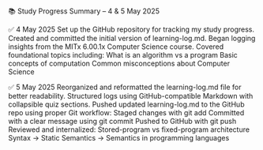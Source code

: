 📚 Study Progress Summary – 4 & 5 May 2025


✅ 4 May 2025
Set up the GitHub repository for tracking my study progress.
Created and committed the initial version of learning-log.md.
Began logging insights from the MITx 6.00.1x Computer Science course.
Covered foundational topics including:
What is an algorithm vs a program
Basic concepts of computation
Common misconceptions about Computer Science

✅ 5 May 2025
Reorganized and reformatted the learning-log.md file for better readability.
Structured logs using GitHub-compatible Markdown with collapsible quiz sections.
Pushed updated learning-log.md to the GitHub repo using proper Git workflow:
Staged changes with git add
Committed with a clear message using git commit
Pushed to GitHub with git push
Reviewed and internalized:
Stored-program vs fixed-program architecture
Syntax → Static Semantics → Semantics in programming languages